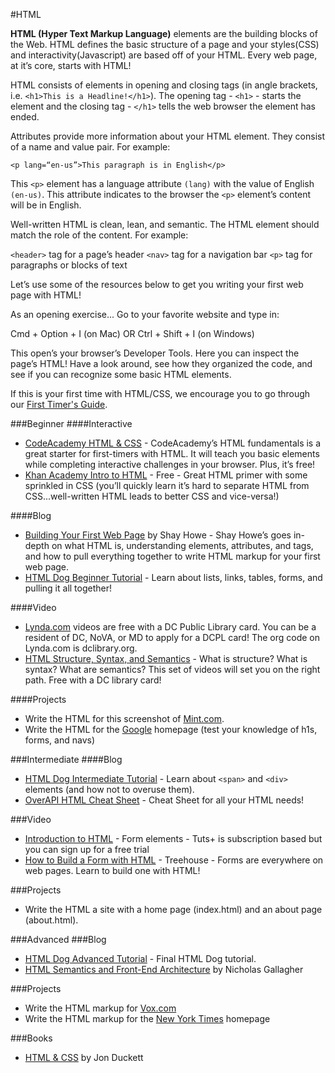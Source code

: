 #HTML

**HTML (Hyper Text Markup Language)** elements are the building blocks of the Web.  HTML defines the basic structure of a page and your styles(CSS) and interactivity(Javascript) are based off of your HTML. Every web page, at it’s core, starts with HTML!

HTML consists of elements in opening and closing tags (in angle brackets, i.e. ```<h1>This is a Headline!</h1>```).  The opening tag - ```<h1>``` - starts the element and the closing tag - ```</h1>``` tells the web browser the element has ended. 

Attributes provide more information about your HTML element. They consist of a name and value pair. For example:

```<p lang=“en-us”>This paragraph is in English</p>```

This ```<p>``` element has a language attribute ```(lang)``` with the value of English ```(en-us)```.  This attribute indicates to the browser the ```<p>``` element’s content will be in English. 

Well-written HTML is clean, lean, and semantic. The HTML element should match the role of the content. For example:

```<header>``` tag for a page’s header
```<nav>``` tag for a navigation bar
```<p>``` tag for paragraphs or blocks of text

Let’s use some of the resources below to get you writing your first web page with HTML!

As an opening exercise...
Go to your favorite website and type in:

Cmd + Option + I (on Mac) OR 
Ctrl + Shift + I (on Windows)

This open’s your browser’s Developer Tools. Here you can inspect the page’s HTML!  Have a look around, see how they organized the code, and see if you can recognize some basic HTML elements. 

If this is your first time with HTML/CSS, we encourage you to go through our [First Timer's Guide](https://github.com/womenwhocodedc/organization/blob/master/learning-resources/front-end-hack-nights/first_timers_guide.md).

###Beginner
####Interactive
* [CodeAcademy HTML & CSS](http://www.codecademy.com/en/tracks/web) - CodeAcademy’s HTML fundamentals is a great starter for first-timers with HTML.  It will teach you basic elements while completing interactive challenges in your browser. Plus, it’s free!
* [Khan Academy Intro to HTML](https://www.khanacademy.org/computing/computer-programming/html-css) - Free - Great HTML primer with some sprinkled in CSS (you’ll quickly learn it’s hard to separate HTML from CSS...well-written HTML leads to better CSS and vice-versa!)

####Blog
* [Building Your First Web Page](http://learn.shayhowe.com/html-css/building-your-first-web-page/) by Shay Howe - Shay Howe’s goes in-depth on what HTML is, understanding elements, attributes, and tags, and how to pull everything together to write HTML markup for your first web page. 
* [HTML Dog Beginner Tutorial](http://www.htmldog.com/guides/html/beginner/) - Learn about lists, links, tables, forms, and pulling it all together!

####Video
* [Lynda.com](http://www.lynda.com/default.aspx) videos are free with a DC Public Library card.  You can be a resident of DC, NoVA, or MD to apply for a DCPL card! The org code on Lynda.com is dclibrary.org.
* [HTML Structure, Syntax, and Semantics](http://www.lynda.com/HTML-tutorials/HTML5-Structure-Syntax-Semantics/182177-2.html) - What is structure? What is syntax? What are semantics?  This set of videos will set you on the right path. Free with a DC library card!

####Projects
* Write the HTML for this screenshot of [Mint.com](https://drive.google.com/file/d/0B6IhK981Uf1tcFJ1RS0xT2hVYUpZa3JINUc0bFhaQ3h6T01B/view?usp=sharing).
* Write the HTML for the [Google](https://www.google.com/) homepage (test your knowledge of h1s, forms, and navs)


###Intermediate
####Blog
* [HTML Dog Intermediate Tutorial](http://www.htmldog.com/guides/html/intermediate/) - Learn about ```<span>``` and ```<div>``` elements (and how not to overuse them).
* [OverAPI HTML Cheat Sheet](http://overapi.com/html/) - Cheat Sheet for all your HTML needs!

###Video
* [Introduction to HTML](http://code.tutsplus.com/courses/introduction-to-html) - Form elements - Tuts+ is subscription based but you can sign up for a free trial 
* [How to Build a Form with HTML](https://teamtreehouse.com/library/html/forms/inputs) - Treehouse - Forms are everywhere on web pages. Learn to build one with HTML!

###Projects
* Write the HTML a site with a home page (index.html) and an about page (about.html). 

###Advanced
###Blog 
* [HTML Dog Advanced Tutorial](http://www.htmldog.com/guides/html/advanced/) - Final HTML Dog tutorial.
* [HTML Semantics and Front-End Architecture](http://nicolasgallagher.com/about-html-semantics-front-end-architecture/#component-modifiers) by Nicholas Gallagher 

###Projects
* Write the HTML markup for [Vox.com](http://www.vox.com/)
* Write the HTML markup for the [New York Times](http://www.nytimes.com/) homepage

###Books
* [HTML & CSS](http://www.amazon.com/HTML-CSS-Design-Build-Websites/dp/1118008189) by Jon Duckett

